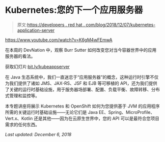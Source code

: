 # Kubernetes:您的下一个应用服务器

> 原文:[https://developers . red hat . com/blog/2018/12/07/kubernetes-application-server](https://developers.redhat.com/blog/2018/12/07/kubernetes-application-server)

https://www.youtube.com/watch?v=K6gM4wFEmwA

在本周的 DevNation 中，观察 Burr Sutter 如何改变您对当今容器世界中的应用服务器的看法。

获取幻灯片:[bit.ly/kubeappserver](http://bit.ly/kubeappserver)

在 Java 生态系统中，我们一直迷恋于“应用服务器”的概念，这种运行时引擎不仅为我们提供了诸如 JMS、JAX-RS、JSF 和 EJB 等可移植的 API，还为我们提供了关键的运行时基础设施，用于服务器场部署、配置、负载平衡、故障转移、分布式管理和监控等。

本专题讲座将展示 Kubernetes 和 OpenShift 如何为您提供基于 JVM 的应用程序所需的关键运行时基础设施——无论它们是 Java EE、Spring、MicroProfile、Vert.x、Kotlin 还是其他——因为在云原生世界中，您的 API 可以是最符合您项目需求的任何东西。

*Last updated: December 6, 2018*